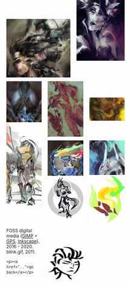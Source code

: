 <script>
  function show(id) {
    let sel = document.querySelector('#'+id)
    sel.style.opacity = 1.0
    sel.style['transition-delay'] = '0s'
  }
  function hide(id) {
    let sel = document.querySelector('#'+id)
    sel.style.opacity = 0.0
    sel.style['transition-delay'] = '.5s'
  }

  window.onload = () => {
    for (let img of document
          .querySelectorAll('.double img, .triple img')) {
      let id = img.src.split(/\/([\w\-]+)\./).slice(-2)[0]
      
      let sel = document.querySelector('#'+id)
      if ( sel ) {
        img.onmouseover = () => show(id)
        img.onmouseout = () => hide(id)
      }
      else
        console.log('unmatched id ' + id)
    }
  }
</script>

<style>
div.double {
  display: grid;
  grid-template-columns: 4fr 3fr;
  grid-column-gap: 1rem;
  margin-bottom: 10px;
}
div.triple {
  display: grid;
  grid-template-columns: 1fr 1fr 1fr;
  grid-column-gap: 1rem;
  margin-bottom: 10px;
}

/* https://fransdejonge.com/wp-content/uploads/2010/01/sidenotes.html */
.margin {
  display: block;
  float: right;
  max-width: 10rem;
  margin: 1rem;
}
.margin p {
  margin: 0 0 40px;
  min-height: 50px;
  opacity: 0;
  transition: .5s ease;
  overflow: hidden;
}
/* https://stackoverflow.com/a/20935566 */
.margin strong:after {
  content: '';
  display: block;
  border-bottom: 1px solid black;
}

@media (max-width: 940px) {
  .margin {
    display: none;
    /* float: none; */
  }
  /* .margin p {
    color: white;
    position: fixed;
    width: 250px;
  } */
}
</style>

<div class="wrapper" style="max-width: 940px;">
<div class="margin" style="min-height: 1300px;">
  <p id="fire_rat">and i've grown&nbsp;familiar with&nbsp;villains that&nbsp;live&nbsp;in my&nbsp;head</p>
  <p id="idyll">our memories, they&nbsp;can be&nbsp;inviting, but&nbsp;some&nbsp;are altogether&nbsp;mighty frightening</p>
  <p id="mater">tell me what is love, but breathing life alone?</p>
  <p id="reflection_">he's free of others' eyes, there are no glances</p>
  <p id="namer">i've searched the universe and found myself within her eyes</p>
  <p id="illia_svg-4">you spread your&nbsp;wings to&nbsp;fly</p>
  <p id="prismatic">all that riddles&nbsp;me will never cease&nbsp;to&nbsp;be, still&nbsp;i&nbsp;search this&nbsp;world</p>
  <p id="necro_">everything's blackening<br/> i am made of flesh&nbsp;and&nbsp;bone</p>
  <p id="priestess_">and&nbsp;here now&nbsp;comes the&nbsp;sweet, corrupting reality</p>
  <p id="blink">and the&nbsp;devil's in my&nbsp;head, i&nbsp;will combat</p>
  <p id="g4363">there&nbsp;is nothing you&nbsp;keep, there&nbsp;is only your&nbsp;reflection</p>
</div>

<div class="double">
  <img src="fire_rat.png" title=""/>
  <img src="idyll.png" title="" style="margin-top: -5rem;"/>
</div>
  
<div class="triple">
  <img src="mater.png" title=""/>
  <img src="reflection_.png" title=""/>
  <img src="namer.png" style="align-self: center;" title="" />
</div>

<div class="triple">
  <img src="illia_svg-4.png" class="vector" title="" style="margin-top: -3rem;" />

  <div>
    <img src="prismatic.png" title="" />
    <img src="necro_.png" class="vector" title="">
  </div>
  <img src="priestess_.png" title="" style="margin-bottom: 1rem;" />
</div>

<div class="triple" style="justify-items: center;">
  <small>
    <p>FOSS digital media (<a href="https://www.gimp.org/">GIMP</a> + <a href="https://code.google.com/archive/p/gps-gimp-paint-studio/">GPS</a>, <a href="https://inkscape.org/en/">Inkscape</a>), 2016 - 2020. blink.gif, 2011.</p>

    <p><a href="..">go back</a></p>
  </small>
  <img src="blink.gif" class="vector" style="align-self: end;" title="" />
  <img src="g4363.png" class="vector" style="margin-top: -8rem;" title="" />
</div>
